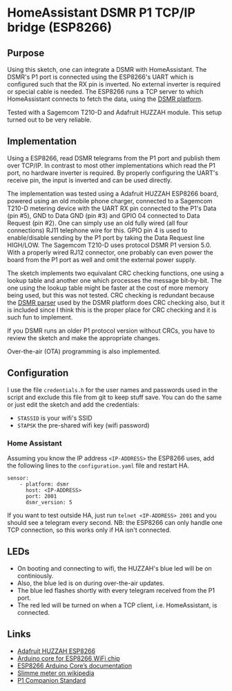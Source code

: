 # HomeAssistant DSMR P1 TCP/IP bridge (ESP8266) #

## Purpose ##

Using this sketch, one can integrate a DSMR with HomeAssistant. The
DSMR's P1 port is connected using the ESP8266's UART which is
configured such that the RX pin is inverted. No external inverter is
required or special cable is needed. The ESP8266 runs a TCP server to
which HomeAssistant connects to fetch the data, using the [DSMR
platform](https://www.home-assistant.io/integrations/dsmr/).

Tested with a Sagemcom T210-D and Adafruit HUZZAH module. This setup
turned out to be very reliable.

## Implementation ##

Using a ESP8266, read DSMR telegrams from the P1 port and publish them
over TCP/IP. In contrast to most other implementations which read the
P1 port, no hardware inverter is required. By properly configuring the
UART's receive pin, the input is inverted and can be used directly.

The implementation was tested using a Adafruit HUZZAH ESP8266 board,
powered using an old mobile phone charger, connected to a Sagemcom
T210-D metering device with the UART RX pin connected to the P1's
Data (pin #5), GND to Data GND (pin #3) and GPIO 04 connected to Data
Request (pin #2). One can simply use an old fully wired (all four
connections) RJ11 telephone wire for this. GPIO pin 4 is used to
enable/disable sending by the P1 port by taking the Data Request line
HIGH/LOW.  The Sagemcom T210-D uses protocol DSMR P1 version 5.0. With
a properly wired RJ12 connector, one probably can even power the board
from the P1 port as well and omit the external power supply.

The sketch implements two equivalant CRC checking functions, one using
a lookup table and another one which processes the message
bit-by-bit. The one using the lookup table might be faster at the cost
of more memory being used, but this was not tested. CRC checking is
redundant because the [DSMR
parser](https://github.com/ndokter/dsmr_parser) used by the DSMR
platform does CRC checking also, but it is included since I think this
is the proper place for CRC checking and it is such fun to implement.

If you DSMR runs an older P1 protocol version without CRCs, you have
to review the sketch and make the appropriate changes.

Over-the-air (OTA) programming is also implemented.

## Configuration ##

I use the file `credentials.h` for the user names and passwords used
in the script and exclude this file from git to keep stuff save. You
can do the same or just edit the sketch and add the credentials:

 * `STASSID` is your wifi's SSID
 * `STAPSK` the pre-shared wifi key (wifi password)

### Home Assistant ###

Assuming you know the IP address `<IP-ADDRESS>` the ESP8266 uses, add
the following lines to the `configuration.yaml` file and restart HA.

```
sensor:
    - platform: dsmr
      host: <IP-ADDRESS>
      port: 2001
      dsmr_version: 5
```

If you want to test outside HA, just run `telnet <IP-ADDRESS> 2001`
and you should see a telegram every second. NB: the ESP8266 can only
handle one TCP connection, so this works only if HA isn't connected.

## LEDs ##

 * On booting and connecting to wifi, the HUZZAH's blue led will be on
   continiously.
 * Also, the blue led is on during over-the-air updates.
 * The blue led flashes shortly with every telegram received from the
   P1 port.
 * The red led will be turned on when a TCP client,
   i.e. HomeAssistant, is connected.

## Links ##

 * [Adafruit HUZZAH ESP8266](https://learn.adafruit.com/adafruit-huzzah-esp8266-breakout/overview)
 * [Arduino core for ESP8266 WiFi chip](https://github.com/esp8266/Arduino#arduino-core-for-esp8266-wifi-chip)
 * [ESP8266 Arduino Core’s documentation](https://arduino-esp8266.readthedocs.io/en/latest/index.html)
 * [Slimme meter on wikipedia](https://nl.wikipedia.org/wiki/Slimme_meter)
 * [P1 Companion Standard](https://www.netbeheernederland.nl/_upload/Files/Slimme_meter_15_a727fce1f1.pdf)

